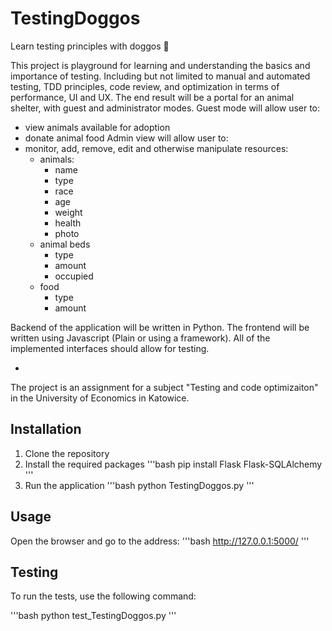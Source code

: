 # TestingDoggos
Learn testing principles with doggos 🐶

This project is playground for learning and understanding the basics and importance of testing.
Including but not limited to manual and automated testing, TDD principles, code review, and optimization in terms of performance, UI and UX.
The end result will be a portal for an animal shelter, with guest and administrator modes.
Guest mode will allow user to:
- view animals available for adoption
- donate animal food
Admin view will allow user to:
- monitor, add, remove, edit and otherwise manipulate resources:
  - animals:
    - name
    - type
    - race
    - age
    - weight
    - health
    - photo
  - animal beds
    - type
    - amount
    - occupied
  - food
    - type
    - amount

Backend of the application will be written in Python. The frontend will be written using Javascript (Plain or using a framework).
All of the implemented interfaces should allow for testing.

-

The project is an assignment for a subject "Testing and code optimizaiton" in the University of Economics in Katowice.


## Installation

1. Clone the repository
2. Install the required packages
'''bash
pip install Flask Flask-SQLAlchemy
'''
3. Run the application
'''bash
python TestingDoggos.py
'''

## Usage
Open the browser and go to the address:
'''bash
http://127.0.0.1:5000/
'''

## Testing
To run the tests, use the following command:

'''bash
python test_TestingDoggos.py
'''